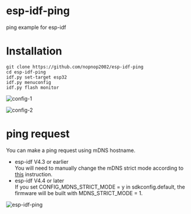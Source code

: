 # esp-idf-ping
ping example for esp-idf

# Installation
```
git clone https://github.com/nopnop2002/esp-idf-ping
cd esp-idf-ping
idf.py set-target esp32
idf.py menuconfig
idf.py flash monitor
```

![config-1](https://user-images.githubusercontent.com/6020549/72844474-eaa0c600-3cdf-11ea-99aa-84f55a86f671.jpg)

![config-2](https://user-images.githubusercontent.com/6020549/93407157-6b927a80-f8cc-11ea-972a-1c65d62e5991.jpg)

# ping request
You can make a ping request using mDNS hostname.
- esp-idf V4.3 or earlier   
 You will need to manually change the mDNS strict mode according to [this](https://github.com/espressif/esp-idf/issues/6190) instruction.   
- esp-idf V4.4 or later  
 If you set CONFIG_MDNS_STRICT_MODE = y in sdkconfig.default, the firmware will be built with MDNS_STRICT_MODE = 1.

![esp-idf-ping](https://user-images.githubusercontent.com/6020549/93407279-ba401480-f8cc-11ea-8e1b-9f9238af9d5d.jpg)
